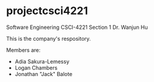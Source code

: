 # projectcsci4221

Software Engineering CSCI-4221
Section 1
Dr. Wanjun Hu

This is the company's respository.

Members are:
- Adia Sakura-Lemessy
- Logan Chambers
- Jonathan "Jack" Balote

